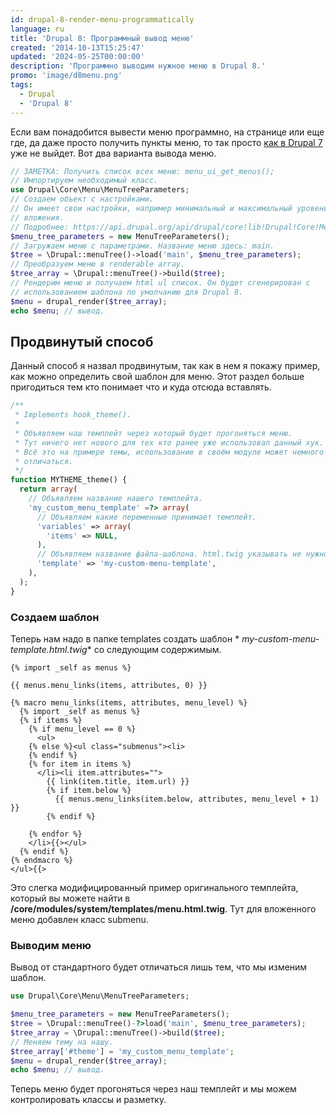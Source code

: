```yaml
---
id: drupal-8-render-menu-programmatically
language: ru
title: 'Drupal 8: Программный вывод меню'
created: '2014-10-13T15:25:47'
updated: '2024-05-25T00:00:00'
description: 'Программно выводим нужное меню в Drupal 8.'
promo: 'image/d8menu.png'
tags:
  - Drupal
  - 'Drupal 8'
---
```


Если вам понадобится вывести меню программно, на странице или еще где, да даже
просто получить пункты меню, то так
просто [как в Drupal 7](http://niklan.net/blog/30) уже не выйдет. Вот два
варианта вывода меню.

```php {"header":"Стандартный"}
// ЗАМЕТКА: Получить список всех меню: menu_ui_get_menus();
// Импортируем необходимый класс.
use Drupal\Core\Menu\MenuTreeParameters;
// Создаем объект с настройками.
// Он имеет свои настройки, например минимальный и максимальный уровень
// вложения.
// Подробнее: https://api.drupal.org/api/drupal/core!lib!Drupal!Core!Menu!MenuTreeParameters.php/class/MenuTreeParameters/8
$menu_tree_parameters = new MenuTreeParameters();
// Загружаем меню с параметрами. Название меню здесь: main.
$tree = \Drupal::menuTree()->load('main', $menu_tree_parameters);
// Преобразуем меню в renderable array.
$tree_array = \Drupal::menuTree()->build($tree);
// Рендерим меню и получаем html ul список. Он будет сгенерирован с
// использованием шаблона по умолчанию для Drupal 8.
$menu = drupal_render($tree_array);
echo $menu; // вывод.
```

## Продвинутый способ

Данный способ я назвал продвинутым, так как в нем я покажу пример, как можно
определить свой шаблон для меню. Этот раздел больше пригодиться тем кто понимает
что и куда отсюда вставлять.

```php {"header":"Регистрируем шаблон"}
/**
 * Implements hook_theme().
 *
 * Объявляем наш темплейт через который будет прогоняться меню.
 * Тут ничего нет нового для тех кто ранее уже использовал данный хук.
 * Всё это на примере темы, использование в своём модуле может немного
 * отличаться.
 */
function MYTHEME_theme() {
  return array(
    // Объявляем название нашего темплейта.
    'my_custom_menu_template' =?> array(
      // Объявляем какие переменные принимает темплейт.
      'variables' => array(
        'items' => NULL,
      ),
      // Объявляем название файла-шаблона. html.twig указывать не нужно.
      'template' => 'my-custom-menu-template',
    ),
  );
}
```

### Создаем шаблон

Теперь нам надо в папке templates создать шаблон *
*my-custom-menu-template.html.twig** со следующим содержимым.

```twig
{% import _self as menus %}

{{ menus.menu_links(items, attributes, 0) }}

{% macro menu_links(items, attributes, menu_level) %}
  {% import _self as menus %}
  {% if items %}
    {% if menu_level == 0 %}
      <ul>
    {% else %}<ul class="submenus"><li>
    {% endif %}
    {% for item in items %}
      </li><li item.attributes="">
        {{ link(item.title, item.url) }}
        {% if item.below %}
          {{ menus.menu_links(item.below, attributes, menu_level + 1) }}
        {% endif %}
      
    {% endfor %}
    </li>{{></ul>
  {% endif %}
{% endmacro %}
</ul>{{>
```

Это слегка модифицированный пример оригинального темплейта, который вы можете
найти в **/core/modules/system/templates/menu.html.twig**. Тут для вложенного
меню добавлен класс submenu.

### Выводим меню

Вывод от стандартного будет отличаться лишь тем, что мы изменим шаблон.

```php
use Drupal\Core\Menu\MenuTreeParameters;

$menu_tree_parameters = new MenuTreeParameters();
$tree = \Drupal::menuTree()-?>load('main', $menu_tree_parameters);
$tree_array = \Drupal::menuTree()->build($tree);
// Меняем тему на нашу.
$tree_array['#theme'] = 'my_custom_menu_template';
$menu = drupal_render($tree_array);
echo $menu; // вывод.
```

Теперь меню будет прогоняться через наш темплейт и мы можем контролировать
классы и разметку.
